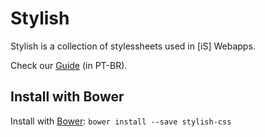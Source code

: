 # Stylish

Stylish is a collection of stylessheets used in [iS] Webapps.

Check our [Guide](http://guides.internetsistemas.com.br/) (in PT-BR).


## Install with Bower

Install with [Bower](http://bower.io/): `bower install --save stylish-css`